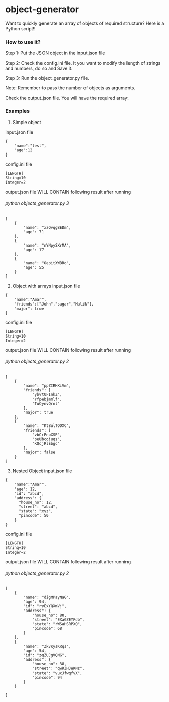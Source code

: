 # object-generator
Want to quickly generate an array of objects of required structure?
Here is a Python script!!

### How to use it?

Step 1:  Put the JSON object in the input.json file

Step 2: Check the config.ini file. It you want to modify the length of strings and numbers, do so and Save it.

Step 3: Run the object_generator.py file. 

Note: Remember to pass the number of objects as arguments. 

Check the output.json file. You will have the required array.


### Examples 
1. Simple object

input.json file
```
{
    "name":"test",
    "age":12
}
```

config.ini file
```
[LENGTH]
String=10
Integer=2
```

output.json file WILL CONTAIN following result after running
###### python objects_generator.py 3
```
[
	{
		"name": "xzQvqgBEDm",
		"age": 71
	},
	{
		"name": "nYNpySXrMA",
		"age": 17
	},
	{
		"name": "OepitXWBRo",
		"age": 55
	}
]
```

2. Object with arrays
input.json file
```
{
    "name":"Amar",
    "friends":["John","sagar","Malik"],
    "major": true
}
```

config.ini file
```
[LENGTH]
String=10
Integer=2
```

output.json file WILL CONTAIN following result after running
###### python objects_generator.py 2
```
[
	{
		"name": "ppZIRHXiVm",
		"friends": [
			"ybvtUFInkZ",
			"Yfpebjmmlf",
			"TuCynvQrnl"
		],
		"major": true
	},
	{
		"name": "KtBulTOOXC",
		"friends": [
			"vbCrPnpXSP",
			"peUbcojuqs",
			"KQcjRlEbgc"
		],
		"major": false
	}
]
```

3. Nested Object
input.json file
```
{
    "name":"Amar",
    "age": 12,
    "id": "abcd",
    "address": {
      "house_no": 12,
      "street": "abcd",
      "state": "xyz",
      "pincode": 50
    }
}
```

config.ini file
```
[LENGTH]
String=10
Integer=2
```

output.json file WILL CONTAIN following result after running
###### python objects_generator.py 2
```
[
	{
		"name": "digMPayNaG",
		"age": 94,
		"id": "ryExYQXmVj",
		"address": {
			"house_no": 80,
			"street": "EXaGZEYFdb",
			"state": "rWSaHSRPXQ",
			"pincode": 68
		}
	},
	{
		"name": "ZkvKysKRqs",
		"age": 54,
		"id": "zqZUJgVQNG",
		"address": {
			"house_no": 38,
			"street": "qwRZHJWKNz",
			"state": "vuxJfwqfvX",
			"pincode": 94
		}
	}
	
]
```


